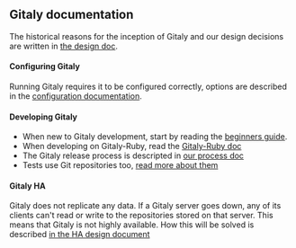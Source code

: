 ## Gitaly documentation

The historical reasons for the inception of Gitaly and our design decisions are
written in [the design doc](doc/DESIGN.md).

#### Configuring Gitaly

Running Gitaly requires it to be configured correctly, options are described in
the [configuration documentation](doc/configuration/README.md).

#### Developing Gitaly

- When new to Gitaly development, start by reading the [beginners guide](docs/beginners_guid.md).
- When developing on Gitaly-Ruby, read the [Gitaly-Ruby doc](doc/ruby_endpoint.md)
- The Gitaly release process is descripted in [our process doc](doc/PROCESS.md)
- Tests use Git repositories too, [read more about them](doc/test_repos.md)

#### Gitaly HA

Gitaly does not replicate any data. If a Gitaly server goes down, any of its
clients can't read or write to the repositories stored on that server. This
means that Gitaly is not highly available. How this will be solved is described
[in the HA design document](doc/design_ha.md)
